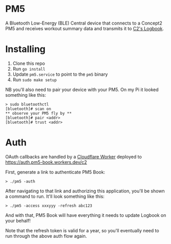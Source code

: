 # PM5

A Bluetooth Low-Energy (BLE) Central device that connects to a Concept2 PM5 and receives workout summary data and transmits it to [C2's Logbook](https://log.concept2.com/).

# Installing

1. Clone this repo
1. Run `go install`
1. Update `pm5.service` to point to the `pm5` binary
1. Run `sudo make setup`

NB you'll also need to pair your device with your PM5. On my Pi it looked something like this:

```
> sudo bluetoothctl
[bluetooth]# scan on
** observe your PM5 fly by **
[bluetooth]# pair <addr>
[bluetooth]# trust <addr>
```

# Auth

OAuth callbacks are handled by a [Cloudflare Worker](https://workers.cloudflare.com/) deployed to https://auth.pm5-book.workers.dev/c2

First, generate a link to authenticate PM5 Book:

```
> ./pm5 -auth
```

After navigating to that link and authorizing this application, you'll be shown a command to run. It'll look something like this:

```
> ./pm5 -access xxxyyy -refresh abc123
```

And with that, PM5 Book will have everything it needs to update Logbook on your behalf!

Note that the refresh token is valid for a year, so you'll eventually need to run through the above auth flow again.
